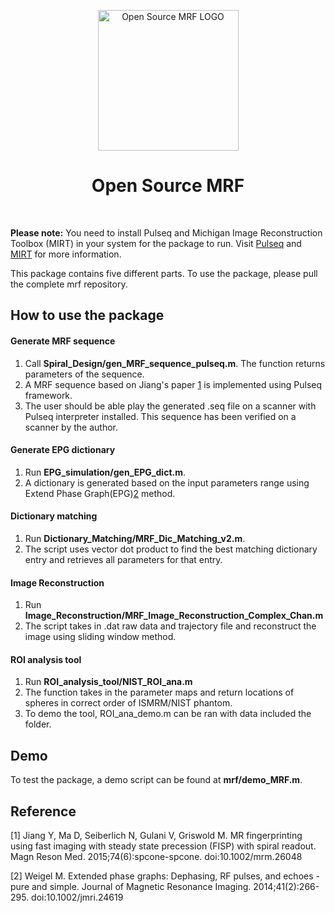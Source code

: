 <p align="center"> <a>
    <img title="Open Source MRF LOGO" src="https://github.com/imr-framework/imr-framework.github.io/blob/master/img/portfolio/mrf.png" width="225">
  </a></p>
<h1 align="center"> Open Source MRF </h1> <br>

**Please note:** You need to install Pulseq and Michigan Image Reconstruction Toolbox (MIRT) in your system for the package to run. Visit [Pulseq](http://pulseq.github.io/) and [MIRT](https://web.eecs.umich.edu/~fessler/code/) for more information.   

This package contains five different parts. To use the package, please pull the complete mrf repository. 

## How to use the package
#### Generate MRF sequence 
1. Call **Spiral_Design/gen_MRF_sequence_pulseq.m**. The function returns parameters of the sequence.
2. A MRF sequence based on Jiang's paper [1](https://www.ncbi.nlm.nih.gov/pubmed/25491018) is implemented using Pulseq framework.  
3. The user should be able play the generated .seq file on a scanner with Pulseq interpreter installed. This sequence has been verified on a scanner by the author. 

#### Generate EPG dictionary
1. Run **EPG_simulation/gen_EPG_dict.m**.
2. A dictionary is generated based on the input parameters range using Extend Phase Graph(EPG)[2](https://www.ncbi.nlm.nih.gov/pubmed/24737382) method.

#### Dictionary matching
1. Run **Dictionary_Matching/MRF_Dic_Matching_v2.m**.
2. The script uses vector dot product to find the best matching dictionary entry and retrieves all parameters for that entry. 

#### Image Reconstruction
1. Run **Image_Reconstruction/MRF_Image_Reconstruction_Complex_Chan.m**
2. The script takes in .dat raw data and trajectory file and reconstruct the image using sliding window method. 

#### ROI analysis tool
1. Run **ROI_analysis_tool/NIST_ROI_ana.m** 
2. The function takes in the parameter maps and return locations of spheres in correct order of ISMRM/NIST phantom.
3. To demo the tool, ROI_ana_demo.m can be ran with data included the folder.

## Demo
To test the package, a demo script can be found at **mrf/demo_MRF.m**. 

## Reference
[1] Jiang Y, Ma D, Seiberlich N, Gulani V, Griswold M. MR fingerprinting using fast imaging with steady state precession (FISP) with spiral readout. Magn Reson Med. 2015;74(6):spcone-spcone. doi:10.1002/mrm.26048

[2] Weigel M. Extended phase graphs: Dephasing, RF pulses, and echoes - pure and simple. Journal of Magnetic Resonance Imaging. 2014;41(2):266-295. doi:10.1002/jmri.24619



